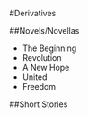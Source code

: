 #Derivatives

##Novels/Novellas
* The Beginning
* Revolution
 * A New Hope
 * United 
 * Freedom
 
##Short Stories
 

